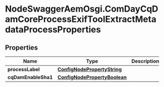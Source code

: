 # NodeSwaggerAemOsgi.ComDayCqDamCoreProcessExifToolExtractMetadataProcessProperties

## Properties
Name | Type | Description | Notes
------------ | ------------- | ------------- | -------------
**processLabel** | [**ConfigNodePropertyString**](ConfigNodePropertyString.md) |  | [optional] 
**cqDamEnableSha1** | [**ConfigNodePropertyBoolean**](ConfigNodePropertyBoolean.md) |  | [optional] 


